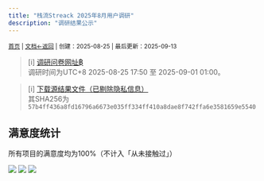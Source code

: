 ```yaml
---
title: "栈流Streack 2025年8月用户调研"
description: "调研结果公示"
---
```

<small id="old_menu"><a href="/Streack/">首页</a> | <a href="/Streack/doc/">文档</a></small><small><a href="../../">←返回</a> |
 创建：2025-08-25 | 最后更新：2025-09-13</small><br>

> [i] [调研问卷网址฿](https://wj.qq.com/s2/23562812/qi39/)<br>
> 调研时间为UTC+8 2025-08-25 17:50 至 2025-09-01 01:00。

> [i] [下载源结果文件（已剔除隐私信息）](./57b4ff436a8fd16796a6673e035ff334ff410a8dae8f742ffa6e3581659e5540.csv)<br>其SHA256为`57b4ff436a8fd16796a6673e035ff334ff410a8dae8f742ffa6e3581659e5540`

## 满意度统计

所有项目的满意度均为100%（不计入「从未接触过」）

![](https://s21.ax1x.com/2025/09/13/pVW5foj.jpg)
![](https://s21.ax1x.com/2025/09/13/pVW55Yn.jpg)
![](https://s21.ax1x.com/2025/09/13/pVW54Fs.jpg)


<script src="https://rs.kdxiaoyi.top/res/scripts/js/sober@1.0.6.min.js"></script><script src="https://mc.kdxiaoyi.top/Streack/_page/js/pmd.js"></script><script src="https://rs.kdxiaoyi.top/res/scripts/js/pmd-reRender.min.js"></script>